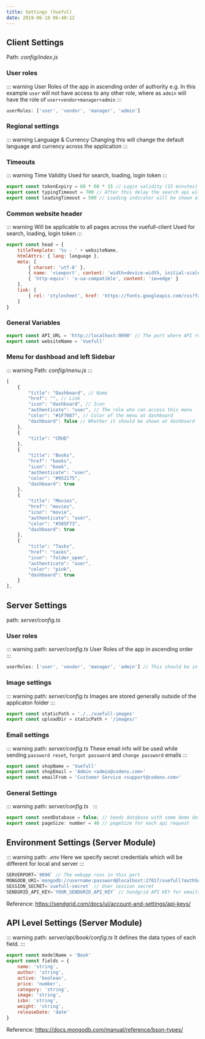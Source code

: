 ```yaml
---
title: Settings (Vueful)
date: 2019-06-18 06:40:12
---
```

## Client Settings
Path: <em>config/index.js</em> 

### User roles

::: warning User Roles of the app in ascending order of authority
  e.g. In this example `user` will not have access to any other role, where as `admin` will have the role of `user+vendor+manager+admin`
:::

``` js 
userRoles: ['user', 'vendor', 'manager', 'admin'] 
```

### Regional settings

::: warning Language & Currency
  Changing this will change the default language and currency across the application
:::

### Timeouts

::: warning Time Validity
  Used for search, loading, login token
:::

``` js 
export const tokenExpiry = 60 * 60 * 15 // Login validity (15 minutes)
export const typingTimeout = 700 // After this delay the search api will be fired
export const loadingTimeout = 500 // Loading indicator will be shown after this delay
```

### Common website header

::: warning Will be applicable to all pages across the vuefull-client
  Used for search, loading, login token
:::

``` js 
export const head = {
    titleTemplate: '%s - ' + websiteName,
    htmlAttrs: { lang: language },
    meta: [
        { charset: 'utf-8' },
        { name: 'viewport', content: 'width=device-width, initial-scale=1, user-scalable=no' },
        { 'http-equiv': 'x-ua-compatible', content: 'ie=edge' }
    ],
    link: [
        { rel: 'stylesheet', href: 'https://fonts.googleapis.com/css?family=Oswald:300,400,500,700|Material+Icons' }
    ]
}
```

### General Variables

``` js
export const API_URL = 'http://localhost:9090' // The port where API runs
export const websiteName = 'Vuefull'
```
  
### Menu for dashboad and left Sidebar
::: warning Path: <em>config/menu.js</em> 
:::


``` js
[
    {
        "title": "Dashboard", // Name
        "href": "", // Link
        "icon": "dashboard", // Icon
        "authenticate": "user", // The role who can access this menu
        "color": "#1F7087", // Color of the menu at dashboard
        "dashboard": false // Whether it should be shown at dashboard
    },
    {
        "title": "CRUD"
    },
    {
        "title": "Books",
        "href": "books",
        "icon": "book",
        "authenticate": "user",
        "color": "#952175",
        "dashboard": true
    },
    {
        "title": "Movies",
        "href": "movies",
        "icon": "movie",
        "authenticate": "user",
        "color": "#385F73",
        "dashboard": true
    },
    {
        "title": "Tasks",
        "href": "tasks",
        "icon": "folder_open",
        "authenticate": "user",
        "color": "pink",
        "dashboard": true
    }
],
```  

## Server Settings
path: <em>server/config.ts</em>

### User roles

::: warning path: <em>server/config.ts</em>
 User Roles of the app in ascending order
:::

``` js 
userRoles: ['user', 'vendor', 'manager', 'admin'] // This should be in ascending order of authority. e.g. In this case user will not have access to any other role, where as admin will have the role of user+vendor+manager+admin
```

### Image settings

::: warning path: <em>server/config.ts</em>
 Images are stored generally outside of the applicaton folder
:::

``` js
export const staticPath = './../vuefull-images'
export const uploadDir = staticPath + '/images/'
```

### Email settings

::: warning path: <em>server/config.ts</em>
 These email info will be used while sending `password reset`, `forgot password` and `change password` emails
:::

``` js
export const shopName = 'Vuefull'
export const shopEmail = 'Admin <admin@codenx.com>'
export const emailFrom = 'Customer Service <support@codenx.com>'
```

### General Settings

::: warning path: <em>server/config.ts</em>
&nbsp;
:::

``` js
export const seedDatabase = false; // Seeds database with some demo data when the database is empty
export const pageSize: number = 40 // pageSize for each api request
```

## Environment Settings (Server Module)

::: warning path: <em>.env</em>
 Here we specify secret credentials which will be different for local and server
:::

``` js
SERVERPORT=`9090` // The webapp runs in this port
MONGODB_URI=`mongodb://username:password@localhost:27017/vuefull?authSource=admin` // Database username, password, port, database name, auth data source name
SESSION_SECRET=`vuefull-secret` // User session secret
SENDGRID_API_KEY=`YOUR_SENDGRID_API_KEY` // Sendgrid API KEY for emails

``` 
Reference: <a href="https://sendgrid.com/docs/ui/account-and-settings/api-keys/">https://sendgrid.com/docs/ui/account-and-settings/api-keys/</a>
## API Level Settings (Server Module)

::: warning path: <em>server/api/book/config.ts</em>
 It defines the data types of each field. 
:::

``` js
export const modelName = 'Book'
export const fields = {
    name: 'string',
    author: 'string',
    active: 'boolean',
    price: 'number',
    category: 'string',
    image: 'string',
    isbn: 'string',
    weight: 'string',
    releaseDate: 'date'
}
```

Reference: <a href="https://docs.mongodb.com/manual/reference/bson-types/">https://docs.mongodb.com/manual/reference/bson-types/</a>